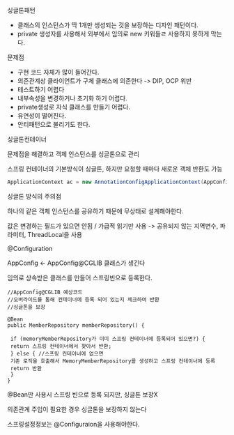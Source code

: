 싱글톤패턴

- 클래스의 인스턴스가 딱 1개만 생성되는 것을 보장하는 디자인 패턴이다.
- private 생성자를 사용해서 외부에서 임의로 new 키워들ㄹ 사용하지 못하게 막는다.



문제점

- 구현 코드 자체가 많이 들어간다.
- 의존관계상 클라이언트가 구체 클래스에 의존한다  -> DIP, OCP 위반
- 테스트하기 어렵다
- 내부속성을 변경하거나 초기화 하기 어렵다.
- private생성로 자식 클래스를 만들기 어렵다.
- 유연성이 떨어진다.
- 안티패턴으로 불리기도 한다.



싱글톤컨테이너

문제점을 해결하고 객체 인스턴스를 싱글톤으로 관리

스프링 컨테이너의 기본방식이 싱글톤, 하지만 요청할 때마다 새로운 객체 반환도 가능

```java
ApplicationContext ac = new AnnotationConfigApplicationContext(AppConfig.class);
```





싱글톤 방식의 주의점

하나의 같은 객체 인스턴스를 공유하기 때문에 무상태로 설계해야한다.

값은 변경하는 필드가 있으면 안됨 / 가급적 읽기만 사용 -> 공유되지 않는 지역변수, 파라미터, ThreadLocal을 사용



@Configuration

AppConfig <- AppConfig@CGLIB 클래스가 생긴다

임의로 상속받은 클래스를 만들어 스프링빈으로 등록한다.

```
//AppConfig@CGLIB 예상코드
//오버라이드를 통해 컨테이너에 등록 되어 있는지 체크하여 반환
//싱글톤을 보장

@Bean
public MemberRepository memberRepository() {

 if (memoryMemberRepository가 이미 스프링 컨테이너에 등록되어 있으면?) {
 return 스프링 컨테이너에서 찾아서 반환;
 } else { //스프링 컨테이너에 없으면
 기존 로직을 호출해서 MemoryMemberRepository를 생성하고 스프링 컨테이너에 등록
 return 반환
 }
}
```

@Bean만 사용시 스프링 빈으로 등록 되지만, 싱글톤 보장X

의존관계 주입이 필요한 경우 싱글톤을 보장하지 않는다

스프링설정정보는 @Configuraion을 사용해야한다.